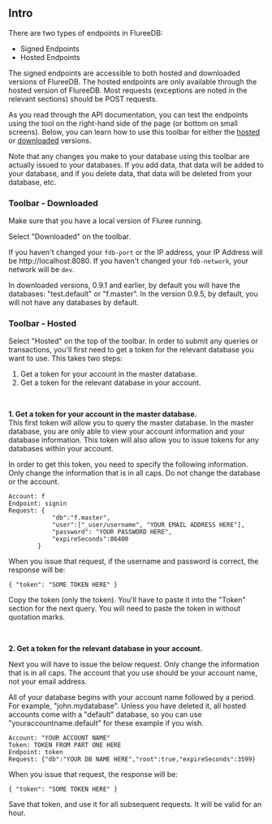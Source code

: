 ## Intro

There are two types of endpoints in FlureeDB: 

- Signed Endpoints 
- Hosted Endpoints

The signed endpoints are accessible to both hosted and downloaded versions of FlureeDB. The hosted endpoints are only available through the hosted version of FlureeDB. Most requests (exceptions are noted in the relevant sections) should be POST requests.

As you read through the API documentation, you can test the endpoints using the tool on the right-hand side of the page (or bottom on small screens). Below, you can learn how to use this toolbar for either the [hosted](#using-the-toolbar-hosted) or [downloaded](#using-the-toolbar-downloaded) versions.

Note that any changes you make to your database using this toolbar are actually issued to your databases. If you add data, that data will be added to your database, and if you delete data, that data will be deleted from your database, etc.

### Toolbar - Downloaded

Make sure that you have a local version of Fluree running.

Select "Downloaded" on the toolbar. 

If you haven't changed your `fdb-port` or the IP address, your IP Address will be http://localhost:8080. 
If you haven't changed your `fdb-network`, your network will be `dev`. 

In downloaded versions, 0.9.1 and earlier, by default you will have the databases: "test.default" or "f.master". 
In the version 0.9.5, by default, you will not have any databases by default.

### Toolbar - Hosted

Select "Hosted" on the top of the toolbar. In order to submit any queries or transactions, you'll first need to get a token for the relevant database you want to use. This takes two steps:

1. Get a token for your account in the master database. 
2. Get a token for the relevant database in your account.

<br/>

**1. Get a token for your account in the master database.**
<br/>
This first token will allow you to query the master database. In the master database, you are only able to view your account information and your database information. This token will also allow you to issue tokens for any databases within your account. 

In order to get this token, you need to specify the following information. Only change the information that is in all caps. Do not change the database or the account. 

```
Account: f
Endpoint: signin
Request: {
            "db":"f.master",
            "user":["_user/username", "YOUR EMAIL ADDRESS HERE"],
            "password": "YOUR PASSWORD HERE",
            "expireSeconds":86400
        }
```

When you issue that request, if the username and password is correct, the response will be:

```
{ "token": "SOME TOKEN HERE" }
```

Copy the token (only the token). You'll have to paste it into the "Token" section for the next query. You will need to paste the token in without quotation marks. 

<br/>

**2. Get a token for the relevant database in your account.**
<br/>

Next you will have to issue the below request. Only change the information that is in all caps. The account that you use should be your account name, not your email address. 

All of your database begins with your account name followed by a period. For example, "john.mydatabase". Unless you have deleted it, all hosted accounts come with a "default" database, so you can use "youraccountname.default" for these example if you wish. 

```
Account: "YOUR ACCOUNT NAME"
Token: TOKEN FROM PART ONE HERE
Endpoint: token
Request: {"db":"YOUR DB NAME HERE","root":true,"expireSeconds":3599}
```

When you issue that request, the response will be:

```
{ "token": "SOME TOKEN HERE" }
```

Save that token, and use it for all subsequent requests. It will be valid for an hour. 